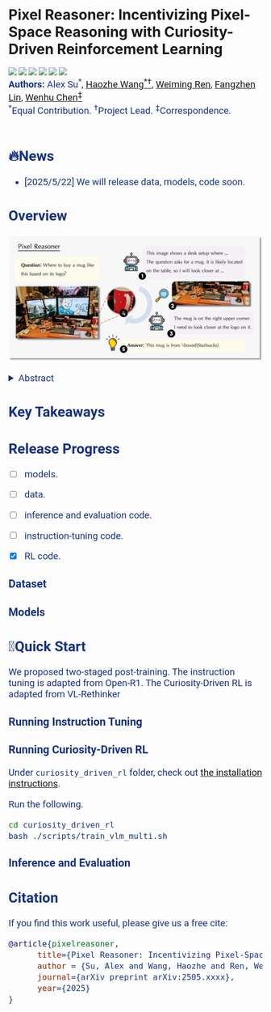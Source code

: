 # Pixel Reasoner: Incentivizing Pixel-Space Reasoning with Curiosity-Driven Reinforcement Learning

<a target="_blank" href="">
<img style="height:22pt" src="https://img.shields.io/badge/-Paper-red?style=flat&logo=arxiv"></a>
<a target="_blank" href="#">
<img style="height:22pt" src="https://img.shields.io/badge/-Code-green?style=flat&logo=github"></a>
<a target="_blank" href="https://tiger-ai-lab.github.io/Pixel-Reasoner/">
<img style="height:22pt" src="https://img.shields.io/badge/-🌐%20Website-blue?style=flat"></a>
<a target="_blank" href="">
<img style="height:22pt" src="https://img.shields.io/badge/-🤗%20Models-red?style=flat"></a>
<a target="_blank" href="">
<img style="height:22pt" src="https://img.shields.io/badge/-🤗%20Dataset-blue?style=flat"></a>
<a target="_blank" href="">
<img style="height:22pt" src="https://img.shields.io/badge/-🤗%20Demo-yellow?style=flat"></a>
<br>


<span style="color:#183385; font-size: 14pt; font-family: Roboto, Helvetica, Arial, Heveltica Neue, sans-serif">
     <div class="name" target="_blank" href=""><b>Authors:</b> Alex Su<sup>*</sup>, 
     <a class="name" target="_blank" href="https://HaozheH3.github.io">Haozhe Wang<sup>*</sup><sup>&dagger;</sup></a>, 
     <a class="name" target="_blank" href="https://cs.uwaterloo.ca/~w2ren/">Weiming Ren</a>, 
     <a class="name" target="_blank" href="https://cse.hkust.edu.hk/~flin/">Fangzhen Lin</a>,
     <a class="name" target="_blank" href="https://wenhuchen.github.io/">Wenhu Chen<sup>&Dagger;</sup></a></div>
     <div><sup>*</sup>Equal Contribution. 
     <sup>&dagger;</sup>Project Lead. 
     <sup>&Dagger;</sup>Correspondence.</div>
     &nbsp; 
     

## 🔥News

- [2025/5/22] We will release data, models, code soon.


## Overview
![overview](./assets/teaser.png)

<details><summary>Abstract</summary> 
Chain-of-thought reasoning has significantly improved the performance of Large Language Models (LLMs) across various domains. However, this reasoning process has been confined exclusively to textual space, limiting its effectiveness in visually intensive tasks. To address this limitation, we introduce the concept of reasoning in the pixel-space. Within this novel framework, Vision-Language Models (VLMs) are equipped with a suite of visual reasoning operations, such as zoom-in and select-frame. These operations enable VLMs to directly inspect, interrogate, and infer from visual evidences, thereby enhancing reasoning fidelity for visual tasks.
Cultivating such pixel-space reasoning capabilities in VLMs presents notable challenges, including the model's initially imbalanced competence and its reluctance to adopt the newly introduced pixel-space operations. We address these challenges through a two-phase  training approach. The first phase employs instruction tuning on synthesized reasoning traces to familiarize the model with the novel visual operations. Following this, a reinforcement learning (RL) phase leverages a curiosity-driven reward scheme to balance exploration between pixel-space reasoning and textual reasoning. With these visual operations, VLMs can interact with complex visual inputs, such as information-rich images or videos to proactively gather necessary information. We demonstrate that this approach significantly improves VLM performance across diverse visual reasoning benchmarks. Our 7B model, \model, achieves 84\% on V* bench, 74\% on TallyQA-Complex, and 84\% on InfographicsVQA, marking the highest accuracy achieved by any open-source model to date. These results highlight the importance of pixel-space reasoning and the effectiveness of our framework.
</details>

## Key Takeaways


## Release Progress
- [ ] models.
- [ ] data.
- [ ] inference and evaluation code.
- [ ] instruction-tuning code.
- [x] RL code. 


### Dataset

### Models


## 🚀Quick Start
We proposed two-staged post-training. The instruction tuning is adapted from Open-R1. The Curiosity-Driven RL is adapted from VL-Rethinker

### Running Instruction Tuning 

### Running Curiosity-Driven RL
Under `curiosity_driven_rl` folder, check out [the installation instructions](curiosity_driven_rl/installation.md).

Run the following.
```bash
cd curiosity_driven_rl
bash ./scripts/train_vlm_multi.sh
```

### Inference and Evaluation



## Citation
If you find this work useful, please give us a free cite:
```bibtex
@article{pixelreasoner,
      title={Pixel Reasoner: Incentivizing Pixel-Space Reasoning with Curiosity-Driven Reinforcement Learning},
      author = {Su, Alex and Wang, Haozhe and Ren, Weiming and Lin, Fangzhen and Chen, Wenhu},
      journal={arXiv preprint arXiv:2505.xxxx},
      year={2025}
}
```
